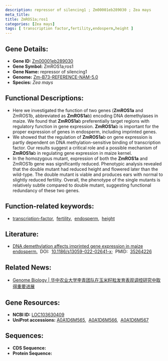 ```yaml
---
description: repressor of silencing1 ; Zm00001eb289030 ; Zea mays
meta_title:
title: ZmROS1a;ros1
categories: [Zea mays]
tags: [ transcription factor,fertility,endosperm,height ]
---
```


## Gene Details:
- **Gene ID:**	[Zm00001eb289030](https://www.maizegdb.org/gene_center/gene/Zm00001eb289030)
- **Gene Symbol:** ZmROS1a;ros1
- **Gene Name:** repressor of silencing1
- **Genome:** [Zm-B73-REFERENCE-NAM-5.0](https://www.maizegdb.org/genome/assembly/Zm-B73-REFERENCE-NAM-5.0)
- **Species:** *Zea mays*

## Functional Descriptions:
   - Here we investigated the function of two genes (**ZmROS1a** and ZmROS1b, abbreviated as **ZmROS1a**b) encoding DNA demethylases in maize. We found that **ZmROS1a**b preferentially target regions with regulatory function in gene expression. **ZmROS1a**b is important for the proper expression of genes in endosperm, including imprinted genes.
   - We showed that the regulation of **ZmROS1a**b on gene expression is partly dependent on DNA methylation-sensitive binding of transcription factor. Our results suggest a critical role and a possible mechanism of **ZmROS1a**b in regulating gene expression in maize kernel.
   - In the homozygous mutant, expression of both the **ZmROS1a** and ZmROS1b gene was significantly reduced. Phenotypic analysis revealed that the double mutant had reduced height and flowered later than the wild-type. The double mutant is viable and produces ears with normal to slightly reduced fertility. Overall, the phenotype of the single mutants is relatively subtle compared to double mutant, suggesting functional redundancy of these two genes.

## Function-related keywords:
- [transcription-factor](/tags/transcription-factor/),&nbsp;&nbsp;[fertility](/tags/fertility/),&nbsp;&nbsp;[endosperm](/tags/endosperm/),&nbsp;&nbsp;[height](/tags/height/)

## Literature:
   - [DNA demethylation affects imprinted gene expression in maize endosperm.]( https://genomebiology.biomedcentral.com/articles/10.1186/s13059-022-02641-x)&nbsp;&nbsp;DOI:&nbsp;&nbsp;[10.1186/s13059-022-02641-x](https://genomebiology.biomedcentral.com/articles/10.1186/s13059-022-02641-x);&nbsp;&nbsp;PMID:&nbsp;&nbsp;[35264226](https://pubmed.ncbi.nlm.nih.gov/35264226/)

## Related News:
   - [Genome Biology | 华中农业大学李青团队在玉米籽粒发育表观调控研究中取得重要进展](https://mp.weixin.qq.com/s?__biz=Mzg3MDEwNDEyMg==&mid=2247526583&idx=2&sn=3b425c4f0cd32b493fa102bfc3914034&chksm=ce90c5e2f9e74cf4d74dcc8254deee4fa701f01641c9bfb89bf154b7bd38af1703a52b9a41d1&scene=27#wechat_redirect)

## Gene Resources:
- **NCBI ID:** [LOC103630409](https://www.ncbi.nlm.nih.gov/gene/?term=LOC103630409)
- **UniProt accessions:** [A0A1D6M565](https://www.uniprot.org/uniprotkb/A0A1D6M565/entry),&nbsp;&nbsp;[A0A1D6M566](https://www.uniprot.org/uniprotkb/A0A1D6M566/entry),&nbsp;&nbsp;[A0A1D6M567](https://www.uniprot.org/uniprotkb/A0A1D6M567/entry)



## Sequences:
- **CDS Sequence:**
- **Protein Sequence:**
